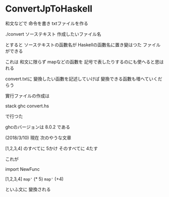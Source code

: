 # ConvertJpToHaskell

和文などで 命令を書き txtファイルを作る

./convert ソーステキスト 作成したいファイル名

とすると ソーステキストの函數名が Haskellの函數名に置き變はつた ファイルができる

これは 和文に限らず mapなどの函數を 記号で表したりするのにも使へると思はれる

convert.txtに 變換したい函數を記述していけば 變換できる函數も増へていくだらう

實行ファイルの作成は

stack ghc convert.hs

で行つた

ghcのバージョンは 8.0.2 である

(2018/3/10)
現在 次のやうな文章


[1,2,3,4] のすべてに 5かけ そのすべてに 4たす


これが


import NewFunc


[1,2,3,4] `map'` (* 5) `map'` (+4)


といふ文に 變換される
